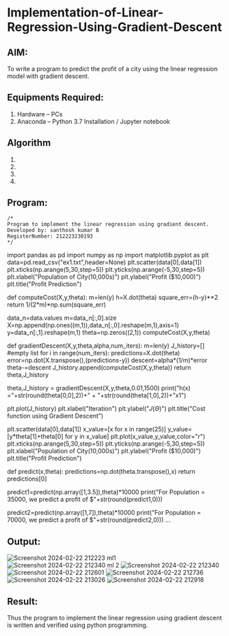 # Implementation-of-Linear-Regression-Using-Gradient-Descent

## AIM:
To write a program to predict the profit of a city using the linear regression model with gradient descent.

## Equipments Required:
1. Hardware – PCs
2. Anaconda – Python 3.7 Installation / Jupyter notebook

## Algorithm
1. 
2. 
3. 
4. 

## Program:
```
/*
Program to implement the linear regression using gradient descent.
Developed by: santhosh kumar B
RegisterNumber: 212223230193 
*/
```
import pandas as pd
import numpy as np
import matplotlib.pyplot as plt
data=pd.read_csv("ex1.txt",header=None)
plt.scatter(data[0],data[1])
plt.xticks(np.arange(5,30,step=5))
plt.yticks(np.arange(-5,30,step=5))
plt.xlabel("Population of City(10,000s)")
plt.ylabel("Profit ($10,000)")
plt.title("Profit Prediction")

def computeCost(X,y,theta):
    m=len(y) 
    h=X.dot(theta) 
    square_err=(h-y)**2
    return 1/(2*m)*np.sum(square_err) 

data_n=data.values
m=data_n[:,0].size
X=np.append(np.ones((m,1)),data_n[:,0].reshape(m,1),axis=1)
y=data_n[:,1].reshape(m,1)
theta=np.zeros((2,1))
computeCost(X,y,theta) 

def gradientDescent(X,y,theta,alpha,num_iters):
    m=len(y)
    J_history=[] #empty list
    for i in range(num_iters):
        predictions=X.dot(theta)
        error=np.dot(X.transpose(),(predictions-y))
        descent=alpha*(1/m)*error
        theta-=descent
        J_history.append(computeCost(X,y,theta))
    return theta,J_history

theta,J_history = gradientDescent(X,y,theta,0.01,1500)
print("h(x) ="+str(round(theta[0,0],2))+" + "+str(round(theta[1,0],2))+"x1")

plt.plot(J_history)
plt.xlabel("Iteration")
plt.ylabel("$J(\Theta)$")
plt.title("Cost function using Gradient Descent")

plt.scatter(data[0],data[1])
x_value=[x for x in range(25)]
y_value=[y*theta[1]+theta[0] for y in x_value]
plt.plot(x_value,y_value,color="r")
plt.xticks(np.arange(5,30,step=5))
plt.yticks(np.arange(-5,30,step=5))
plt.xlabel("Population of City(10,000s)")
plt.ylabel("Profit ($10,000)")
plt.title("Profit Prediction")

def predict(x,theta):
    predictions=np.dot(theta.transpose(),x)
    return predictions[0]

predict1=predict(np.array([1,3.5]),theta)*10000
print("For Population = 35000, we predict a profit of $"+str(round(predict1,0)))

predict2=predict(np.array([1,7]),theta)*10000
print("For Population = 70000, we predict a profit of $"+str(round(predict2,0)))
...


## Output:
![Screenshot 2024-02-22 212223 ml1](https://github.com/Santhoshstudent/Implementation-of-Linear-Regression-Using-Gradient-Descent/assets/145446853/d8b99a3d-474f-42aa-a5a8-e1e74e20835b)
![Screenshot 2024-02-22 212340 ml 2](https://github.com/Santhoshstudent/Implementation-of-Linear-Regression-Using-Gradient-Descent/assets/145446853/85d683d5-8ff1-4d25-8b3a-77a6dd3920ad)
![Screenshot 2024-02-22 212340](https://github.com/Santhoshstudent/Implementation-of-Linear-Regression-Using-Gradient-Descent/assets/145446853/3a75a2a9-5530-41d7-9a61-ee2f3f80f39e)
![Screenshot 2024-02-22 212601](https://github.com/Santhoshstudent/Implementation-of-Linear-Regression-Using-Gradient-Descent/assets/145446853/d86cd812-41ae-449b-9ac6-aef5bb194335)
![Screenshot 2024-02-22 212736](https://github.com/Santhoshstudent/Implementation-of-Linear-Regression-Using-Gradient-Descent/assets/145446853/d2c7fecb-c460-4509-8d72-d6f45c40f4ed)
![Screenshot 2024-02-22 213026](https://github.com/Santhoshstudent/Implementation-of-Linear-Regression-Using-Gradient-Descent/assets/145446853/3fd2e2ba-f5ee-4690-ae3c-5b7f00b11b3d)
![Screenshot 2024-02-22 212918](https://github.com/Santhoshstudent/Implementation-of-Linear-Regression-Using-Gradient-Descent/assets/145446853/fd5ebce2-b342-4314-ac30-059cf0fa8576)









## Result:
Thus the program to implement the linear regression using gradient descent is written and verified using python programming.

